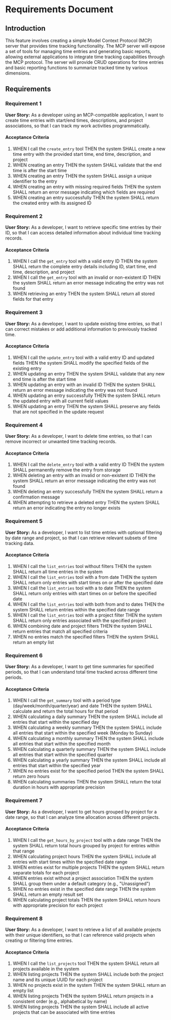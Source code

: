# Requirements Document

## Introduction

This feature involves creating a simple Model Context Protocol (MCP) server that provides time tracking functionality. The MCP server will expose a set of tools for managing time entries and generating basic reports, allowing external applications to integrate time tracking capabilities through the MCP protocol. The server will provide CRUD operations for time entries and basic reporting functions to summarize tracked time by various dimensions.

## Requirements

### Requirement 1

**User Story:** As a developer using an MCP-compatible application, I want to create time entries with start/end times, descriptions, and project associations, so that I can track my work activities programmatically.

#### Acceptance Criteria

1. WHEN I call the `create_entry` tool THEN the system SHALL create a new time entry with the provided start time, end time, description, and project
2. WHEN creating an entry THEN the system SHALL validate that the end time is after the start time
3. WHEN creating an entry THEN the system SHALL assign a unique identifier to the entry
4. WHEN creating an entry with missing required fields THEN the system SHALL return an error message indicating which fields are required
5. WHEN creating an entry successfully THEN the system SHALL return the created entry with its assigned ID

### Requirement 2

**User Story:** As a developer, I want to retrieve specific time entries by their ID, so that I can access detailed information about individual time tracking records.

#### Acceptance Criteria

1. WHEN I call the `get_entry` tool with a valid entry ID THEN the system SHALL return the complete entry details including ID, start time, end time, description, and project
2. WHEN I call the `get_entry` tool with an invalid or non-existent ID THEN the system SHALL return an error message indicating the entry was not found
3. WHEN retrieving an entry THEN the system SHALL return all stored fields for that entry

### Requirement 3

**User Story:** As a developer, I want to update existing time entries, so that I can correct mistakes or add additional information to previously tracked time.

#### Acceptance Criteria

1. WHEN I call the `update_entry` tool with a valid entry ID and updated fields THEN the system SHALL modify the specified fields of the existing entry
2. WHEN updating an entry THEN the system SHALL validate that any new end time is after the start time
3. WHEN updating an entry with an invalid ID THEN the system SHALL return an error message indicating the entry was not found
4. WHEN updating an entry successfully THEN the system SHALL return the updated entry with all current field values
5. WHEN updating an entry THEN the system SHALL preserve any fields that are not specified in the update request

### Requirement 4

**User Story:** As a developer, I want to delete time entries, so that I can remove incorrect or unwanted time tracking records.

#### Acceptance Criteria

1. WHEN I call the `delete_entry` tool with a valid entry ID THEN the system SHALL permanently remove the entry from storage
2. WHEN deleting an entry with an invalid or non-existent ID THEN the system SHALL return an error message indicating the entry was not found
3. WHEN deleting an entry successfully THEN the system SHALL return a confirmation message
4. WHEN attempting to retrieve a deleted entry THEN the system SHALL return an error indicating the entry no longer exists

### Requirement 5

**User Story:** As a developer, I want to list time entries with optional filtering by date range and project, so that I can retrieve relevant subsets of time tracking data.

#### Acceptance Criteria

1. WHEN I call the `list_entries` tool without filters THEN the system SHALL return all time entries in the system
2. WHEN I call the `list_entries` tool with a from date THEN the system SHALL return only entries with start times on or after the specified date
3. WHEN I call the `list_entries` tool with a to date THEN the system SHALL return only entries with start times on or before the specified date
4. WHEN I call the `list_entries` tool with both from and to dates THEN the system SHALL return entries within the specified date range
5. WHEN I call the `list_entries` tool with a project filter THEN the system SHALL return only entries associated with the specified project
6. WHEN combining date and project filters THEN the system SHALL return entries that match all specified criteria
7. WHEN no entries match the specified filters THEN the system SHALL return an empty list

### Requirement 6

**User Story:** As a developer, I want to get time summaries for specified periods, so that I can understand total time tracked across different time periods.

#### Acceptance Criteria

1. WHEN I call the `get_summary` tool with a period type (day/week/month/quarter/year) and date THEN the system SHALL calculate and return the total hours for that period
2. WHEN calculating a daily summary THEN the system SHALL include all entries that start within the specified day
3. WHEN calculating a weekly summary THEN the system SHALL include all entries that start within the specified week (Monday to Sunday)
4. WHEN calculating a monthly summary THEN the system SHALL include all entries that start within the specified month
5. WHEN calculating a quarterly summary THEN the system SHALL include all entries that start within the specified quarter
6. WHEN calculating a yearly summary THEN the system SHALL include all entries that start within the specified year
7. WHEN no entries exist for the specified period THEN the system SHALL return zero hours
8. WHEN calculating summaries THEN the system SHALL return the total duration in hours with appropriate precision

### Requirement 7

**User Story:** As a developer, I want to get hours grouped by project for a date range, so that I can analyze time allocation across different projects.

#### Acceptance Criteria

1. WHEN I call the `get_hours_by_project` tool with a date range THEN the system SHALL return total hours grouped by project for entries within that range
2. WHEN calculating project hours THEN the system SHALL include all entries with start times within the specified date range
3. WHEN entries exist for multiple projects THEN the system SHALL return separate totals for each project
4. WHEN entries exist without a project association THEN the system SHALL group them under a default category (e.g., "Unassigned")
5. WHEN no entries exist in the specified date range THEN the system SHALL return an empty result set
6. WHEN calculating project totals THEN the system SHALL return hours with appropriate precision for each project

### Requirement 8

**User Story:** As a developer, I want to retrieve a list of all available projects with their unique identifiers, so that I can reference valid projects when creating or filtering time entries.

#### Acceptance Criteria

1. WHEN I call the `list_projects` tool THEN the system SHALL return all projects available in the system
2. WHEN listing projects THEN the system SHALL include both the project name and its unique UUID for each project
3. WHEN no projects exist in the system THEN the system SHALL return an empty list
4. WHEN listing projects THEN the system SHALL return projects in a consistent order (e.g., alphabetical by name)
5. WHEN listing projects THEN the system SHALL include all active projects that can be associated with time entries